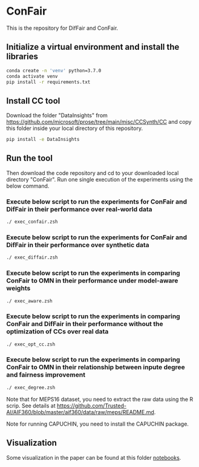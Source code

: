 # ConFair
This is the repository for DifFair and ConFair. 

## Initialize a virtual environment and install the libraries

```bash
conda create -n 'venv' python=3.7.0
conda activate venv
pip install -r requirements.txt
```

## Install CC tool
Download the folder "DataInsights" from https://github.com/microsoft/prose/tree/main/misc/CCSynth/CC and copy this folder inside your local directory of this repository.
```bash
pip install -e DataInsights
```

## Run the tool
Then download the code repository and cd to your downloaded local directory "ConFair". Run one single execution of the experiments using the below command.

### Execute below script to run the experiments for ConFair and DifFair in their performance over real-world data

```bash
./ exec_confair.zsh
```

### Execute below script to run the experiments for ConFair and DifFair in their performance over synthetic data

```bash
./ exec_diffair.zsh
```

### Execute below script to run the experiments in comparing ConFair to OMN in their performance under model-aware weights

```bash
./ exec_aware.zsh
```

### Execute below script to run the experiments in comparing ConFair and DifFair in their performance without the optimization of CCs over real data

```bash
./ exec_opt_cc.zsh
```

### Execute below script to run the experiments in comparing ConFair to OMN in their relationship between inpute degree and fairness improvement

```bash
./ exec_degree.zsh
```



Note that for MEPS16 dataset, you need to extract the raw data using the R scrip. See details at https://github.com/Trusted-AI/AIF360/blob/master/aif360/data/raw/meps/README.md.

Note for running CAPUCHIN, you need to install the CAPUCHIN package.

## Visualization
Some visualization in the paper can be found at this folder [notebooks](https://github.com/DataProfilor/ConFair/tree/main/notebooks).
